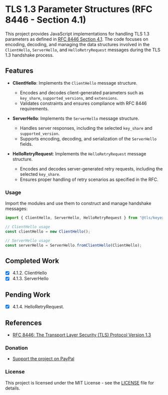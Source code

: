 # TLS 1.3 Parameter Structures (RFC 8446 - Section 4.1)

This project provides JavaScript implementations for handling TLS 1.3 parameters as defined in [RFC 8446 Section 4.1](https://datatracker.ietf.org/doc/html/rfc8446#section-4.1). The code focuses on encoding, decoding, and managing the data structures involved in the `ClientHello`, `ServerHello`, and `HelloRetryRequest` messages during the TLS 1.3 handshake process.

## Features

- **ClientHello**: Implements the `ClientHello` message structure.
  - Encodes and decodes client-generated parameters such as `key_share`, `supported_versions`, and `extensions`.
  - Validates constraints and ensures compliance with RFC 8446 requirements.

- **ServerHello**: Implements the `ServerHello` message structure.
  - Handles server responses, including the selected `key_share` and `supported_version`.
  - Supports encoding, decoding, and serialization of the `ServerHello` fields.

- **HelloRetryRequest**: Implements the `HelloRetryRequest` message structure.
  - Encodes and decodes server-generated retry requests, including the selected `key_share`.
  - Ensures proper handling of retry scenarios as specified in the RFC.

### Usage

Import the modules and use them to construct and manage handshake messages:

```javascript
import { ClientHello, ServerHello, HelloRetryRequest } from "@tls/keyexchange";

// ClientHello usage
const clientHello = new ClientHello();

// ServerHello usage
const serverHello = ServerHello.fromClientHello(ClientHello);

```

## Completed Work

- [x] 4.1.2. ClientHello
- [x] 4.1.3. ServerHello

## Pending Work

- [x] 4.1.4. HelloRetryRequest.


## References

- [RFC 8446: The Transport Layer Security (TLS) Protocol Version 1.3](https://datatracker.ietf.org/doc/html/rfc8446)

### Donation

- [Support the project on PayPal](https://paypal.me/aiconeid)

### License

This project is licensed under the MIT License - see the [LICENSE](LICENSE) file for details.
